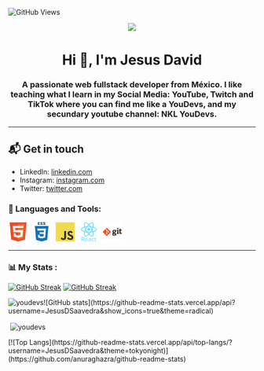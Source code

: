 



![GitHub Views](https://komarev.com/ghpvc/?username=JesusDSaavedra&color=2685BF)

<div id="header" align="center">
    <img src="https://media.giphy.com/media/pOEbLRT4SwD35IELiQ/giphy.gif" width="200" />
    <h1 align="center">Hi 👋, I'm Jesus David</h1>
    <h3 align="center">A passionate web fullstack developer from México. I like teaching what I learn in my Social
        Media: YouTube, Twitch and TikTok where you can find me like a YouDevs, and my secundary youtube channel: NKL
        YouDevs.</h3>
</div>

--- 

## 📬 Get in touch
- LinkedIn: [linkedin.com](https://www.linkedin.com/in/jesus-david-saavedra-latorre-875729187/)
- Instagram: [instagram.com](https://www.instagram.com/_.jesus_david._/)
- Twitter: [twitter.com](https://twitter.com/IamJesusd88)

<div align="left">
    <h3>🔨 Languages and Tools:</h3>
    <div>
        <img src="https://github.com/devicons/devicon/blob/master/icons/html5/html5-original.svg" title="HTML5" alt="HTML" width="40" height="40"/>&nbsp;
        <img src="https://github.com/devicons/devicon/blob/master/icons/css3/css3-plain-wordmark.svg"  title="CSS3" alt="CSS" width="40" height="40"/>&nbsp;
        <img src="https://github.com/devicons/devicon/blob/master/icons/javascript/javascript-original.svg" title="JavaScript" alt="JavaScript" width="40" height="40"/>&nbsp;
        <img src="https://github.com/devicons/devicon/blob/master/icons/react/react-original-wordmark.svg" title="React" alt="React" width="40" height="40"/>&nbsp;
        <img src="https://github.com/devicons/devicon/blob/master/icons/git/git-original-wordmark.svg" title="Git" **alt="Git" width="40" height="40"/>
      </div>
</div>

---

### 📊 My Stats :

[![GitHub Streak](http://github-readme-streak-stats.herokuapp.com?user=JesusDSaavedra&theme=dark&background=000000)](https://git.io/streak-stats)
[![GitHub Streak](http://github-readme-streak-stats.herokuapp.com?user=JesusDSaavedra&theme=onedark)](https://git.io/streak-stats)

<p><img align="left" src="https://github-readme-stats.vercel.app/api/top-langs?username=JesusDSaavedra&show_icons=true&locale=en&layout=compact" alt="youdevs" /></p>
![GitHub stats](https://github-readme-stats.vercel.app/api?username=JesusDSaavedra&show_icons=true&theme=radical)

<p>&nbsp;<img align="center" src="https://github-readme-stats.vercel.app/api?username=JesusDSaavedra&show_icons=true&locale=en" alt="youdevs" /></p>
[![Top Langs](https://github-readme-stats.vercel.app/api/top-langs/?username=JesusDSaavedra&theme=tokyonight)](https://github.com/anuraghazra/github-readme-stats)


